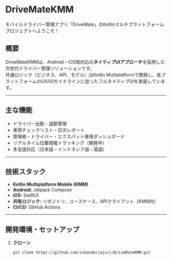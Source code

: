 # DriveMateKMM

モバイルドライバー管理アプリ「DriveMate」のKotlinマルチプラットフォームプロジェクトへようこそ！

## 概要

DriveMateKMMは、Android・iOS両対応の**ネイティブUIアプローチ**を採用した次世代ドライバー管理ソリューションです。  
共通ロジック（ビジネス、API、モデル）はKotlin Multiplatformで開発し、各プラットフォームのUX/UIガイドラインに従ったフルネイティブUIを実装しています。

---

## 主な機能

- ドライバー出勤・退勤管理
- 車両チェックリスト・日次レポート
- 管理者・ドライバー・エクスパット専用ダッシュボード
- リアルタイム位置情報トラッキング（開発中）
- 多言語対応（日本語・インドネシア語・英語）

---

## 技術スタック

- **Kotlin Multiplatform Mobile (KMM)**
- **Android:** Jetpack Compose
- **iOS:** SwiftUI
- **共有ロジック:** リポジトリ、ユースケース、APIクライアント（KMM内）
- **CI/CD:** GitHub Actions

---

## 開発環境・セットアップ

1. **クローン**
   ```bash
   git clone https://github.com/iskandarjajuri/DriveMateKMM.git
